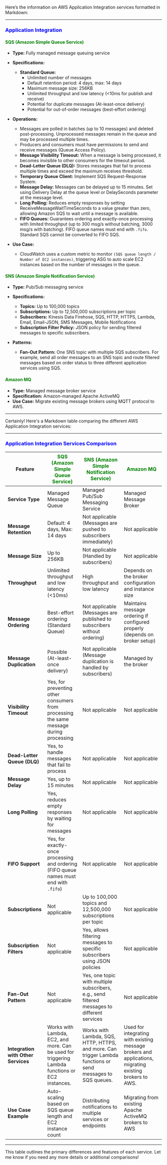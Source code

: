 Here’s the information on AWS Application Integration services formatted in Markdown:

---

### <span style="color:blue">Application Integration</span>

#### <span style="color:green">SQS (Amazon Simple Queue Service)</span>

- **Type:** Fully managed message queuing service
- **Specifications:**
  - **Standard Queue:**
    - Unlimited number of messages
    - Default retention period: 4 days, max: 14 days
    - Maximum message size: 256KB
    - Unlimited throughput and low latency (<10ms for publish and receive)
    - Potential for duplicate messages (At-least-once delivery)
    - Potential for out-of-order messages (best-effort ordering)
  
- **Operations:**
  - Messages are polled in batches (up to 10 messages) and deleted post-processing. Unprocessed messages remain in the queue and may be processed multiple times.
  - Producers and consumers must have permissions to send and receive messages (Queue Access Policy).
  - **Message Visibility Timeout:** When a message is being processed, it becomes invisible to other consumers for the timeout period.
  - **Dead-Letter Queue (DLQ):** Stores messages that fail to process multiple times and exceed the maximum receives threshold.
  - **Temporary Queue Client:** Implement SQS Request-Response System.
  - **Message Delay:** Messages can be delayed up to 15 minutes. Set using Delivery Delay at the queue level or DelaySeconds parameter at the message level.
  - **Long Polling:** Reduces empty responses by setting ReceiveMessageWaitTimeSeconds to a value greater than zero, allowing Amazon SQS to wait until a message is available.
  - **FIFO Queues:** Guarantees ordering and exactly-once processing with limited throughput (up to 300 msg/s without batching, 3000 msg/s with batching). FIFO queue names must end with `.fifo`. Standard SQS cannot be converted to FIFO SQS.

- **Use Case:**
  - CloudWatch uses a custom metric to monitor `(SQS queue length / Number of EC2 instances)`, triggering ASG to auto scale EC2 instances based on the number of messages in the queue.

#### <span style="color:green">SNS (Amazon Simple Notification Service)</span>

- **Type:** Pub/Sub messaging service
- **Specifications:**
  - **Topics:** Up to 100,000 topics
  - **Subscriptions:** Up to 12,500,000 subscriptions per topic
  - **Subscribers:** Kinesis Data Firehose, SQS, HTTP, HTTPS, Lambda, Email, Email-JSON, SMS Messages, Mobile Notifications
  - **Subscription Filter Policy:** JSON policy for sending filtered messages to specific subscribers.

- **Patterns:**
  - **Fan-Out Pattern:** One SNS topic with multiple SQS subscribers. For example, send all order messages to an SNS topic and route filtered messages based on order status to three different application services using SQS.

#### <span style="color:green">Amazon MQ</span>

- **Type:** Managed message broker service
- **Specification:** Amazon-managed Apache ActiveMQ
- **Use Case:** Migrate existing message brokers using MQTT protocol to AWS.

---

Certainly! Here's a Markdown table comparing the different AWS Application Integration services:

---

### <span style="color:blue">Application Integration Services Comparison</span>

| Feature                         | <span style="color:green">**SQS (Amazon Simple Queue Service)**</span>                                                                                                                                                               | <span style="color:green">**SNS (Amazon Simple Notification Service)**</span>                                                                                                                              | <span style="color:green">**Amazon MQ**</span>                                                                                     |
|---------------------------------|-------------------------------------------------------------------------------------------------------------------------------------------------------------------------------------------------------------------------------------|----------------------------------------------------------------------------------------------------------------------------------------------------------------------------------------------------------------|-----------------------------------------------------------------------------------------------------------------------------|
| **Service Type**                 | Managed Message Queue                                                                                                                                                       | Managed Pub/Sub Messaging Service                                                                                                                                 | Managed Message Broker                                                                                                      |
| **Message Retention**            | Default: 4 days, Max: 14 days                                                                                                                                                 | Not applicable (Messages are pushed to subscribers immediately)                                                                                           | Not applicable                                                                                                              |
| **Message Size**                 | Up to 256KB                                                                                                                                                                | Not applicable (Handled by subscribers)                                                                                                                        | Not applicable                                                                                                              |
| **Throughput**                   | Unlimited throughput and low latency (<10ms)                                                                                                                                 | High throughput and low latency                                                                                                                               | Depends on the broker configuration and instance size                                                                        |
| **Message Ordering**             | Best-effort ordering (Standard Queue)                                                                                                                                        | Not applicable (Messages are published to subscribers without ordering)                                                                                   | Maintains message ordering if configured properly (depends on broker setup)                                                 |
| **Message Duplication**          | Possible (At-least-once delivery)                                                                                                                                           | Not applicable (Message duplication is handled by subscribers)                                                                                             | Managed by the broker                                                                                                      |
| **Visibility Timeout**           | Yes, for preventing other consumers from processing the same message during processing                                                                                     | Not applicable                                                                                                                                                | Not applicable                                                                                                              |
| **Dead-Letter Queue (DLQ)**       | Yes, to handle messages that fail to process                                                                                                                                 | Not applicable                                                                                                                                                | Not applicable                                                                                                              |
| **Message Delay**                | Yes, up to 15 minutes                                                                                                                                                        | Not applicable                                                                                                                                                | Not applicable                                                                                                              |
| **Long Polling**                 | Yes, reduces empty responses by waiting for messages                                                                                                                         | Not applicable                                                                                                                                                | Not applicable                                                                                                              |
| **FIFO Support**                 | Yes, for exactly-once processing and ordering (FIFO queue names must end with `.fifo`)                                                                                     | Not applicable                                                                                                                                                | Not applicable                                                                                                              |
| **Subscriptions**                | Not applicable                                                                                                                                                             | Up to 100,000 topics and 12,500,000 subscriptions per topic                                                                                                 | Not applicable                                                                                                              |
| **Subscription Filters**         | Not applicable                                                                                                                                                             | Yes, allows filtering messages to specific subscribers using JSON policies                                                                                 | Not applicable                                                                                                              |
| **Fan-Out Pattern**              | Not applicable                                                                                                                                                             | Yes, one topic with multiple subscribers, e.g., send filtered messages to different services                                                               | Not applicable                                                                                                              |
| **Integration with Other Services** | Works with Lambda, EC2, and more. Can be used for triggering Lambda functions or EC2 instances.                                                                                 | Works with Lambda, SQS, HTTP, HTTPS, and more. Can trigger Lambda functions or send messages to SQS queues.                                              | Used for integrating with existing message brokers and applications, migrating existing brokers to AWS.                      |
| **Use Case Example**             | Auto-scaling based on SQS queue length and EC2 instance count                                                                                                                | Distributing notifications to multiple services or endpoints                                                                                              | Migrating from existing Apache ActiveMQ brokers to AWS                                                                        |

---

This table outlines the primary differences and features of each service. Let me know if you need any more details or additional comparisons!